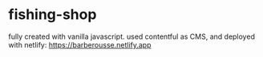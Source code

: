 # fishing-shop
fully created with vanilla javascript.
used contentful as CMS, and deployed with netlify:
https://barberousse.netlify.app

